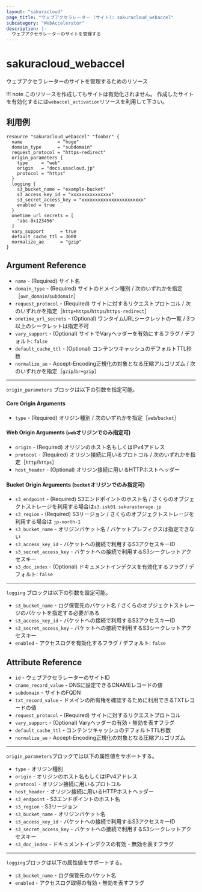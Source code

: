 ```yaml
---
layout: "sakuracloud"
page_title: "ウェブアクセラレーター (サイト): sakuracloud_webaccel"
subcategory: "WebAccelerator"
description: |-
  ウェブアクセラレーターのサイトを管理する
---
```


# sakuracloud_webaccel

ウェブアクセラレーターのサイトを管理するためのリソース

!!! note
    このリソースを作成してもサイトは有効化されません。
    作成したサイトを有効化するには`webaccel_activation`リソースを利用して下さい。

## 利用例

```hcl
resource "sakuracloud_webaccel" "foobar" {
  name             = "hoge"
  domain_type      = "subdomain"
  request_protocol = "https-redirect"
  origin_parameters {
    type     = "web"
    origin   = "docs.usacloud.jp"
    protocol = "https"
  }
  logging {
    s3_bucket_name = "example-bucket"
    s3_access_key_id = "xxxxxxxxxxxxxxx"
    s3_secret_access_key = "xxxxxxxxxxxxxxxxxxxxxxx"
    enabled = true
  }
  onetime_url_secrets = [
    "abc-0x123456"
  ]
  vary_support      = true
  default_cache_ttl = 3600
  normalize_ae      = "gzip"
}
```

## Argument Reference

* `name` - (Required) サイト名
* `domain_type` - (Required) サイトのドメイン種別 / 次のいずれかを指定［`own_domain`/`subdomain`］
* `request_protocol` - (Required) サイトに対するリクエストプロトコル / 次のいずれかを指定［`http+https`/`https`/`https-redirect`］
* `onetime_url_secrets` - (Optional) ワンタイムURLシークレットの一覧 / 3つ以上のシークレットは指定不可
* `vary_support` - (Optional) サイトでVaryヘッダーを有効にするフラグ / デフォルト: `false`
* `default_cache_ttl` - (Optional) コンテンツキャッシュのデフォルトTTL秒数
* `normalize_ae` - Accept-Encoding正規化の対象となる圧縮アルゴリズム / 次のいずれかを指定［`gzip`/`br+gzip`］

---

`origin_parameters` ブロックは以下の引数を指定可能。

#### Core Origin Arguments

* `type` - (Required) オリジン種別 / 次のいずれかを指定［`web`/`bucket`］

#### Web Origin Arguments (`web`オリジンでのみ指定可)

* `origin` - (Required) オリジンのホスト名もしくはIPv4アドレス
* `protocol` - (Required) オリジン接続に用いるプロトコル / 次のいずれかを指定［`http`/`https`］
* `host_header` - (Optional) オリジン接続に用いるHTTPホストヘッダー

#### Bucket Origin Arguments (`bucket`オリジンでのみ指定可)

* `s3_endpoint` - (Required) S3エンドポイントのホスト名 / さくらのオブジェクトストレージを利用する場合は`s3.isk01.sakurastorage.jp`
* `s3_region` - (Required) S3リージョン / さくらのオブジェクトストレージを利用する場合は `jp-north-1` 
* `s3_bucket_name` - オリジンバケット名 / バケットプレフィクスは指定できない
* `s3_access_key_id` - バケットへの接続で利用するS3アクセスキーID
* `s3_secret_access_key` - バケットへの接続で利用するS3シークレットアクセスキー
* `s3_doc_index` - (Optional) ドキュメントインデクスを有効化するフラグ / デフォルト: `false`

---

`logging` ブロックは以下の引数を設定可能。

* `s3_bucket_name` - ログ保管先のバケット名 / さくらのオブジェクトストレージのバケットを指定する必要がある
* `s3_access_key_id` - バケットへの接続で利用するS3アクセスキーID
* `s3_secret_access_key` - バケットへの接続で利用するS3シークレットアクセスキー
* `enabled` - アクセスログを有効化するフラグ / デフォルト: `false`

## Attribute Reference

* `id` - ウェブアクセラレーターのサイトID
* `cname_record_value` - DNSに設定できるCNAMEレコードの値
* `subdomain` - サイトのFQDN
* `txt_record_value` - ドメインの所有権を確認するために利用できるTXTレコードの値
* `request_protocol` - (Required) サイトに対するリクエストプロトコル 
* `vary_support` - (Optional) Varyヘッダーの有効・無効を表すフラグ
* `default_cache_ttl` - コンテンツキャッシュのデフォルトTTL秒数
* `normalize_ae` - Accept-Encoding正規化の対象となる圧縮アルゴリズム

---

`origin_parameters`ブロックでは以下の属性値をサポートする。

* `type` - オリジン種別
* `origin` - オリジンのホスト名もしくはIPv4アドレス
* `protocol` - オリジン接続に用いるプロトコル
* `host_header` - オリジン接続に用いるHTTPホストヘッダー
* `s3_endpoint` - S3エンドポイントのホスト名
* `s3_region` - S3リージョン
* `s3_bucket_name` - オリジンバケット名
* `s3_access_key_id` - バケットへの接続で利用するS3アクセスキーID
* `s3_secret_access_key` - バケットへの接続で利用するS3シークレットアクセスキー
* `s3_doc_index` - ドキュメントインデクスの有効・無効を表すフラグ


---

`logging`ブロックは以下の属性値をサポートする。

* `s3_bucket_name` - ログ保管先のバケット名
* `enabled` - アクセスログ取得の有効・無効を表すフラグ
